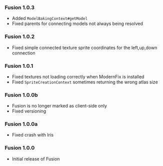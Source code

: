 ### Fusion 1.0.3
- Added `ModelBakingContext#getModel`
- Fixed parents for connecting models not always being resolved

### Fusion 1.0.2
- Fixed simple connected texture sprite coordinates for the left,up,down connection

### Fusion 1.0.1
- Fixed textures not loading correctly when ModernFix is installed
- Fixed `SpriteCreationContext` sometimes returning the wrong atlas size

### Fusion 1.0.0b
- Fusion is no longer marked as client-side only
- Fixed versioning

### Fusion 1.0.0a
- Fixed crash with Iris

### Fusion 1.0.0
- Initial release of Fusion
